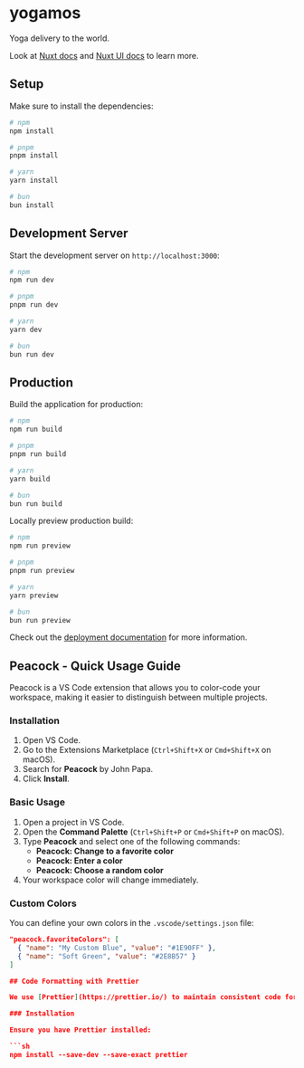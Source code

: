 # yogamos

Yoga delivery to the world.

Look at [Nuxt docs](https://nuxt.com/docs/getting-started/introduction) and [Nuxt UI docs](https://ui.nuxt.com) to learn more.

## Setup

Make sure to install the dependencies:

```bash
# npm
npm install

# pnpm
pnpm install

# yarn
yarn install

# bun
bun install
```

## Development Server

Start the development server on `http://localhost:3000`:

```bash
# npm
npm run dev

# pnpm
pnpm run dev

# yarn
yarn dev

# bun
bun run dev
```

## Production

Build the application for production:

```bash
# npm
npm run build

# pnpm
pnpm run build

# yarn
yarn build

# bun
bun run build
```

Locally preview production build:

```bash
# npm
npm run preview

# pnpm
pnpm run preview

# yarn
yarn preview

# bun
bun run preview
```

Check out the [deployment documentation](https://nuxt.com/docs/getting-started/deployment) for more information.

## Peacock - Quick Usage Guide

Peacock is a VS Code extension that allows you to color-code your workspace, making it easier to distinguish between multiple projects.

### Installation

1. Open VS Code.
2. Go to the Extensions Marketplace (`Ctrl+Shift+X` or `Cmd+Shift+X` on macOS).
3. Search for **Peacock** by John Papa.
4. Click **Install**.

### Basic Usage

1. Open a project in VS Code.
2. Open the **Command Palette** (`Ctrl+Shift+P` or `Cmd+Shift+P` on macOS).
3. Type **Peacock** and select one of the following commands:
   - **Peacock: Change to a favorite color**
   - **Peacock: Enter a color**
   - **Peacock: Choose a random color**
4. Your workspace color will change immediately.

### Custom Colors

You can define your own colors in the `.vscode/settings.json` file:

````json
"peacock.favoriteColors": [
  { "name": "My Custom Blue", "value": "#1E90FF" },
  { "name": "Soft Green", "value": "#2E8B57" }
]

## Code Formatting with Prettier

We use [Prettier](https://prettier.io/) to maintain consistent code formatting.

### Installation

Ensure you have Prettier installed:

```sh
npm install --save-dev --save-exact prettier
````
